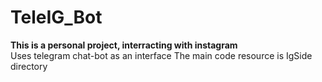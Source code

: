 # TeleIG_Bot
<b>This is a personal project, interracting with instagram</b><br>
Uses telegram chat-bot as an interface
The main code resource is IgSide directory
